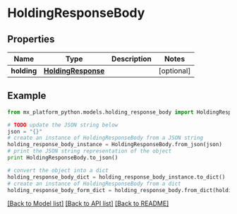 # HoldingResponseBody


## Properties
Name | Type | Description | Notes
------------ | ------------- | ------------- | -------------
**holding** | [**HoldingResponse**](HoldingResponse.md) |  | [optional] 

## Example

```python
from mx_platform_python.models.holding_response_body import HoldingResponseBody

# TODO update the JSON string below
json = "{}"
# create an instance of HoldingResponseBody from a JSON string
holding_response_body_instance = HoldingResponseBody.from_json(json)
# print the JSON string representation of the object
print HoldingResponseBody.to_json()

# convert the object into a dict
holding_response_body_dict = holding_response_body_instance.to_dict()
# create an instance of HoldingResponseBody from a dict
holding_response_body_form_dict = holding_response_body.from_dict(holding_response_body_dict)
```
[[Back to Model list]](../README.md#documentation-for-models) [[Back to API list]](../README.md#documentation-for-api-endpoints) [[Back to README]](../README.md)


